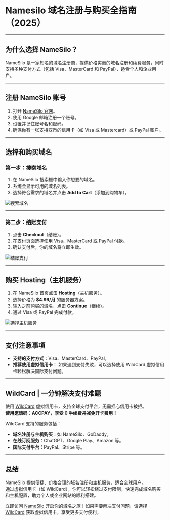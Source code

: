 # Namesilo 域名注册与购买全指南（2025）

---

## 为什么选择 NameSilo？

NameSilo 是一家知名的域名注册商，提供价格实惠的域名注册和续费服务，同时支持多种支付方式（包括 Visa、MasterCard 和 PayPal），适合个人和企业用户。

---

## 注册 NameSilo 账号

1. 打开 [NameSilo 官网](https://www.namesilo.com/)。
2. 使用 Google 邮箱注册一个账号。
3. 设置并记住账号名和密码。
4. 确保你有一张支持双币的信用卡（如 Visa 或 Mastercard）或 PayPal 账户。

---

## 选择和购买域名

### 第一步：搜索域名
1. 在 NameSilo 搜索框中输入你想要的域名。
2. 系统会显示可用的域名列表。
3. 选择符合需求的域名并点击 **Add to Cart**（添加到购物车）。

![搜索域名](https://seowaimao.com/wp-content/uploads/2023/04/domain2-1030x516.webp)

---

### 第二步：结账支付
1. 点击 **Checkout**（结账）。
2. 在支付页面选择使用 Visa、MasterCard 或 PayPal 付款。
3. 确认支付后，你的域名将立即生效。

![结账支付](https://seowaimao.com/wp-content/uploads/2023/04/domain3-1030x516.webp)

---

## 购买 Hosting（主机服务）

1. 在 NameSilo 首页点击 **Hosting**（主机服务）。
2. 选择价格为 **$4.99/月** 的服务器方案。
3. 输入之前购买的域名，点击 **Continue**（继续）。
4. 通过 Visa 或 PayPal 完成付款。

![选择主机服务](https://seowaimao.com/wp-content/uploads/2023/04/Domain5-1030x377.webp)

---

## 支付注意事项

- **支持的支付方式**：Visa、MasterCard、PayPal。
- **推荐使用虚拟信用卡**：
  如果遇到支付失败，可以选择使用 WildCard 虚拟信用卡轻松解决国际支付问题。

---

## WildCard | 一分钟解决支付难题

使用 [WildCard](https://bit.ly/bewildcard) 虚拟信用卡，支持全球支付平台，无需担心信用卡被拒。  
**使用邀请码：ACCPAY，享受 0 手续费并减免开卡费用！**

WildCard 支持的服务包括：
- **域名注册与主机购买**：如 NameSilo、GoDaddy。
- **在线订阅服务**：ChatGPT、Google Play、Amazon 等。
- **国际支付平台**：PayPal、Stripe 等。

---

## 总结

NameSilo 提供便捷、价格合理的域名注册和主机服务，适合全球用户。  
通过虚拟信用卡（如 WildCard），你可以轻松绕过支付限制，快速完成域名购买和主机配置，助力个人或企业网站的顺利搭建。

立即访问 [NameSilo](https://www.namesilo.com/) 开启你的域名之旅！如果需要解决支付问题，请选择 [WildCard](https://bit.ly/bewildcard) 获取虚拟信用卡，享受更多支付便利。
